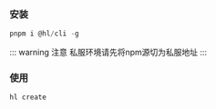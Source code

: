 ### 安装
```js
pnpm i @hl/cli -g
```

::: warning 注意
    私服环境请先将npm源切为私服地址
::: 

### 使用
```js
hl create 
```